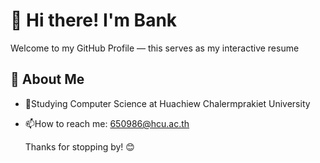  # 👋 Hi there! I'm Bank

 Welcome to my GitHub Profile — this serves as my interactive resume
 ## 💼 About Me

- 🔭Studying Computer Science at Huachiew Chalermprakiet University

- 📫How to reach me: 650986@hcu.ac.th

   Thanks for stopping by! 😊


